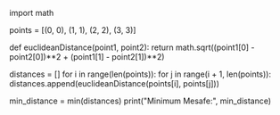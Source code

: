 import math

points = [(0, 0), (1, 1), (2, 2), (3, 3)]

def euclideanDistance(point1, point2):
    return math.sqrt((point1[0] - point2[0])**2 + (point1[1] - point2[1])**2)

distances = []
for i in range(len(points)):
    for j in range(i + 1, len(points)):
        distances.append(euclideanDistance(points[i], points[j]))

min_distance = min(distances)
print("Minimum Mesafe:", min_distance)
